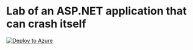 # Lab of an ASP.NET application that can crash itself
[![Deploy to Azure](http://azuredeploy.net/deploybutton.png)](https://portal.azure.com/#create/Microsoft.Template/uri/https%3A%2F%2Fraw.githubusercontent.com%2F4lowtherabbit%2FLabCrashFromBackground%2Fmaster%2Fazuredeploy.json)
